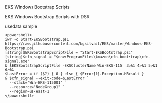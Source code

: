 EKS Windows Bootstrap Scripts

EKS Windows Bootstrap Scripts with DSR

usedata sample

```
<powershell>
iwr -o Start-EKSBootstrap.ps1 https://raw.githubusercontent.com/bgsilvait/EKS/master/Windows-EKS-Bootstrap.ps1
[string]$EKSBootstrapScriptFile = "Start-EKSBootstrap.ps1"
[string]$cfn_signal = "$env:ProgramFiles\Amazon\cfn-bootstrap\cfn-signal.exe"
& $EKSBootstrapScriptFile -EKSClusterName Win-EKS-115  3>&1 4>&1 5>&1 6>&1
$LastError = if ($?) { 0 } else { $Error[0].Exception.HResult }
& $cfn_signal --exit-code=$LastError `
  --stack="Win-EKS-115001" `
  --resource="NodeGroup1" `
  --region=us-east-1
</powershell>
```
